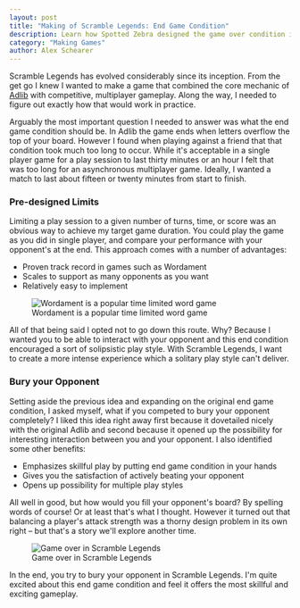 ```yaml
---
layout: post
title: "Making of Scramble Legends: End Game Condition"
description: Learn how Spotted Zebra designed the game over condition in Scramble Legends. Scramble Legends is a social, turn based word game for Windows 8. Spell words to bury your opponent in letters!
category: "Making Games"
author: Alex Schearer
---
```


Scramble Legends
has evolved considerably since its inception. From
the get go I knew I wanted to make a game that
combined the core mechanic of [Adlib][1]
with competitive, multiplayer gameplay. Along the way, I
needed to figure out exactly how that would work in
practice.

Arguably the most important question I needed to answer
was what the end game condition should be. In Adlib
the game ends when letters overflow the top of 
your board. However I found when playing
against a friend that that condition took much too
long to occur. While it's acceptable in a single
player game for a play session to last thirty
minutes or an hour I felt that was too long for an
asynchronous multiplayer game. Ideally, I wanted a
match to last about fifteen or twenty minutes from 
start to finish.

### Pre-designed Limits

Limiting a play session to a given number of turns,
time, or score was an obvious way to achieve my
target game duration. You could play the game
as you did in single player, and compare your
performance with your opponent's at the end. 
This approach comes with a number of advantages:

  * Proven track record in games such as Wordament
  * Scales to support as many opponents as you want
  * Relatively easy to implement

<figure>
    <img src="{{site.url}}/img/posts/2013-04-24-Scramble Legends Game Over/wordament.thumb.png" alt="Wordament is a popular time limited word game" />
    <figcaption>Wordament is a popular time limited word game</figcaption>  
</figure>

All of that being said I opted not to go down this
route. Why? Because I wanted you to be able to
interact with your opponent and this end condition
encouraged a sort of solipsistic play style. With
Scramble Legends, I want to create a more intense
experience which a solitary play style can't deliver. 

### Bury your Opponent
Setting aside the previous idea and expanding on
the original end game condition, I asked myself,
what if you competed to bury your opponent
completely? I liked this idea right away first
because it dovetailed nicely with the original
Adlib and second because it opened up the
possibility for interesting interaction between you 
and your opponent. I also identified some other
benefits:

  * Emphasizes skillful play by putting end game condition in your hands
  * Gives you the satisfaction of actively beating your opponent
  * Opens up possibility for multiple play styles

All well in good, but how would you fill your
opponent's board? By spelling words of course! Or
at least that's what I thought. However it turned
out that balancing a player's attack strength was a
thorny design problem in its own right – but
that's a story we'll explore another time.

<figure>
    <img src="{{site.url}}/img/posts/2013-04-24-Scramble Legends Game Over/scramble-legends-full-board.thumb.jpg" alt="Game over in Scramble Legends" />
    <figcaption>Game over in Scramble Legends</figcaption>
</figure>

In the end, you try to bury your opponent in
Scramble Legends. I'm quite excited about this end
game condition and feel it offers the most skillful
and exciting gameplay.

[1]: {{site.url}}/adlib